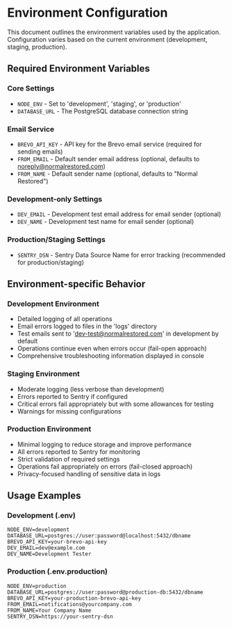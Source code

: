 # Environment Configuration

This document outlines the environment variables used by the application. Configuration varies based on the current environment (development, staging, production).

## Required Environment Variables

### Core Settings
- `NODE_ENV` - Set to 'development', 'staging', or 'production'
- `DATABASE_URL` - The PostgreSQL database connection string

### Email Service
- `BREVO_API_KEY` - API key for the Brevo email service (required for sending emails)
- `FROM_EMAIL` - Default sender email address (optional, defaults to noreply@normalrestored.com)
- `FROM_NAME` - Default sender name (optional, defaults to "Normal Restored")

### Development-only Settings
- `DEV_EMAIL` - Development test email address for email sender (optional)
- `DEV_NAME` - Development test name for email sender (optional)

### Production/Staging Settings
- `SENTRY_DSN` - Sentry Data Source Name for error tracking (recommended for production/staging)

## Environment-specific Behavior

### Development Environment
- Detailed logging of all operations
- Email errors logged to files in the 'logs' directory
- Test emails sent to 'dev-test@normalrestored.com' in development by default
- Operations continue even when errors occur (fail-open approach)
- Comprehensive troubleshooting information displayed in console

### Staging Environment
- Moderate logging (less verbose than development)
- Errors reported to Sentry if configured
- Critical errors fail appropriately but with some allowances for testing
- Warnings for missing configurations

### Production Environment
- Minimal logging to reduce storage and improve performance
- All errors reported to Sentry for monitoring
- Strict validation of required settings
- Operations fail appropriately on errors (fail-closed approach)
- Privacy-focused handling of sensitive data in logs

## Usage Examples

### Development (.env)
```
NODE_ENV=development
DATABASE_URL=postgres://user:password@localhost:5432/dbname
BREVO_API_KEY=your-brevo-api-key
DEV_EMAIL=dev@example.com
DEV_NAME=Development Tester
```

### Production (.env.production)
```
NODE_ENV=production
DATABASE_URL=postgres://user:password@production-db:5432/dbname
BREVO_API_KEY=your-production-brevo-api-key
FROM_EMAIL=notifications@yourcompany.com
FROM_NAME=Your Company Name
SENTRY_DSN=https://your-sentry-dsn
```